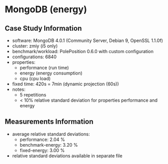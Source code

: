 # MongoDB (energy)

## Case Study Information

- software: MongoDB 4.0.1 (Community Server, Debian 9, OpenSSL 1.1.0f)
- cluster: zmiy (i5 only)
- benchmark/workload: PolePosition 0.6.0 with custom configuration
- configurations: 6840
- properties:
  - performance (run time)
  - energy (energy consumption)
  - cpu (cpu load)
- fixed time: 420s = 7min (dynamic projection (60s))
- notes:
  - 5 repetitions
  - < 10% relative standard deviation for properties performance and energy

## Measurements Information

- average relative standard deviations:
  - performance: 2.04 %
  - benchmark-energy: 3.20 %
  - fixed-energy: 3.00 %
- relative standard deviations available in separate file
